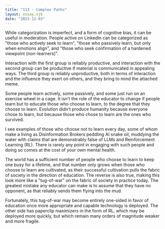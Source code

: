 ```yaml
---
title: "113 - Complex Paths"
layout: essay.njk
date: "2023-12-03"
---
```


While categorization is imperfect, and a form of cognitive bias, it can be useful in moderation. People active on LinkedIn can be categorized as "those who actively seek to learn", "those who passively learn, but only when emotions align", and "those who seek confirmation of a hardened viewpoint (non-learners)".

Interaction with the first group is reliably productive, and interaction with the second group can be productive if material is communicated in appealing ways. The third group is reliably unproductive, both in terms of interaction and the influence they exert on others, and they bring to mind the attached meme.

Some people learn actively, some passively, and some just run on an exercise wheel in a cage. It isn't the role of the educator to change if people learn but to educate those who choose to learn, to the degree that they choose to learn. Evolution didn't produce humanity because everyone chose to learn, but because those who chose to learn are the ones who survived.

I see examples of those who choose not to learn every day, some of whom make a living as Disinformation Brokers peddling AI snake oil, muddying the water with claims that are demonstrably false of LLMs and Reinforcement Learning (RL). There is rarely any point in engaging with such people and doing so comes at the cost of your own mental health.

The world has a sufficient number of people who choose to learn to keep one busy for a lifetime, and that number only grows when those who choose to learn are cultivated, as their successful cultivation pulls the fabric of society in the direction of education. The reverse is also true, making this look more like a "tug-of-war" on the fabric of society in practice today. The greatest mistake any educator can make is to assume that they have no opponent, as that reliably sends them flying into the mud.

Fortunately, this tug-of-war may become entirely one-sided in favor of education once more appropriate and capable technology is deployed. The other side has paperclip maximizers in the form of RL, which may be deployed more quickly, but which remain many orders of magnitude weaker and more fragile.